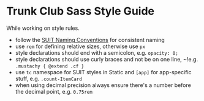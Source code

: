 # Trunk Club Sass Style Guide

While working on style rules.

- follow the [SUIT Naming Conventions](https://github.com/suitcss/suit/blob/master/doc/naming-conventions.md) for consistent naming
- use `rem` for defining relative sizes, otherwise use `px`
- style declarations should end with a semicolon, e.g. `opacity: 0;`
- style declarations should use curly braces and not be on one line, ~!e.g. `.mustachy { @extend .cf }`
- use `tc` namespace for SUIT styles in Static and `[app]` for app-specific stuff, e.g. `.count-ItemCard`
- when using decimal precision always ensure there's a number before the decimal point, e.g. `0.75rem`
